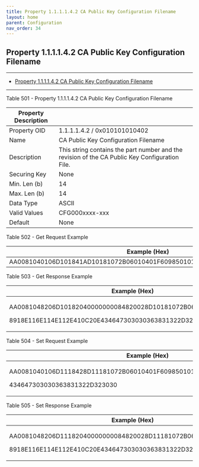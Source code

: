 ```yaml
---
title: Property 1.1.1.1.4.2 CA Public Key Configuration Filename
layout: home
parent: Configuration
nav_order: 34
---
```


## Property 1.1.1.1.4.2 CA Public Key Configuration Filename

---

- [Property 1.1.1.1.4.2 CA Public Key Configuration Filename](#property-111142-ca-public-key-configuration-filename)

---


Table 501 - Property 1.1.1.1.4.2 CA Public Key Configuration Filename

| Property Description |  |
|----|----|
| Property OID | 1.1.1.1.4.2 / 0x010101010402 |
| Name | CA Public Key Configuration Filename |
| Description | This string contains the part number and the revision of the CA Public Key Configuration File. |
| Securing Key | None |
| Min. Len (b) | 14 |
| Max. Len (b) | 14 |
| Data Type | ASCII |
| Valid Values | CFG000xxxx-xxx |
| Default | None |

Table 502 - Get Request Example

| Example (Hex)                                                            |
|--------------------------------------------------------------------------|
| AA0081040106D101841AD10181072B06010401F609850101890AE108E106E104E402C200 |

Table 503 - Get Response Example

<table>
<colgroup>
<col style="width: 100%" />
</colgroup>
<thead>
<tr>
<th>Example (Hex)</th>
</tr>
</thead>
<tbody>
<tr>
<td><p>AA0081048206D10182040000000084820028D10181072B06010401F609850101</p>
<p>8918E116E114E112E410C20E434647303030363831322D323030</p></td>
</tr>
</tbody>
</table>

Table 504 - Set Request Example

<table>
<colgroup>
<col style="width: 100%" />
</colgroup>
<thead>
<tr>
<th>Example (Hex)</th>
</tr>
</thead>
<tbody>
<tr>
<td><p>AA0081040106D1118428D11181072B06010401F6098501018918E116E114E112E410C20E</p>
<p>434647303030363831322D323030</p></td>
</tr>
</tbody>
</table>

Table 505 - Set Response Example

<table>
<colgroup>
<col style="width: 100%" />
</colgroup>
<thead>
<tr>
<th>Example (Hex)</th>
</tr>
</thead>
<tbody>
<tr>
<td><p>AA0081048206D11182040000000084820028D11181072B06010401F609850101</p>
<p>8918E116E114E112E410C20E434647303030363831322D323030</p></td>
</tr>
</tbody>
</table>

#